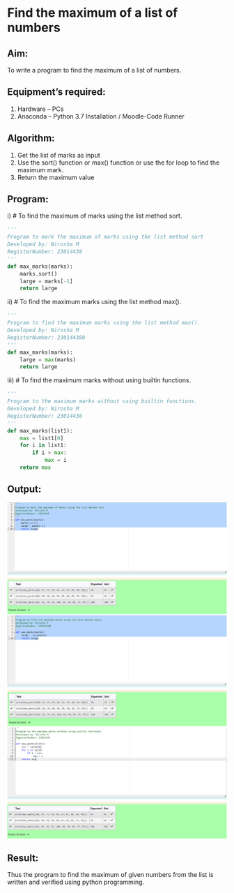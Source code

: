 # Find the maximum of a list of numbers
## Aim:
To write a program to find the maximum of a list of numbers.
## Equipment’s required:
1.	Hardware – PCs
2.	Anaconda – Python 3.7 Installation / Moodle-Code Runner
## Algorithm:
1.	Get the list of marks as input
2.	Use the sort() function or max() function or use the for loop to find the maximum mark.
3.	Return the maximum value
## Program:

i)	# To find the maximum of marks using the list method sort.
```Python
''' 
Program to mark the maximum of marks using the list method sort
Developed by: Nirosha M
RegisterNumber: 23014438
'''
def max_marks(marks):
    marks.sort()
    large = marks[-1]
    return large

```

ii)	# To find the maximum marks using the list method max().
```Python
''' 
Program to find the maximum marks using the list method max().
Developed by: Nirosha M 
RegisterNumber: 230144380
'''
def max_marks(marks):
    large = max(marks)
    return large


```

iii) # To find the maximum marks without using builtin functions.
```Python
''' 
Program to the maximum marks without using builtin functions.
Developed by: Nirosha M
RegisterNumber: 23014438
'''
def max_marks(list1):
    max = list1[0]
    for i in list1:
        if i > max:
            max = i
    return max


```

## Output:
![Alt text](<Screenshot 2023-12-02 112929.png>)
![Alt text](<Screenshot 2023-12-02 113220.png>)
![Alt text](<Screenshot 2023-12-02 113247.png>)
## Result:
Thus the program to find the maximum of given numbers from the list is written and verified using python programming.